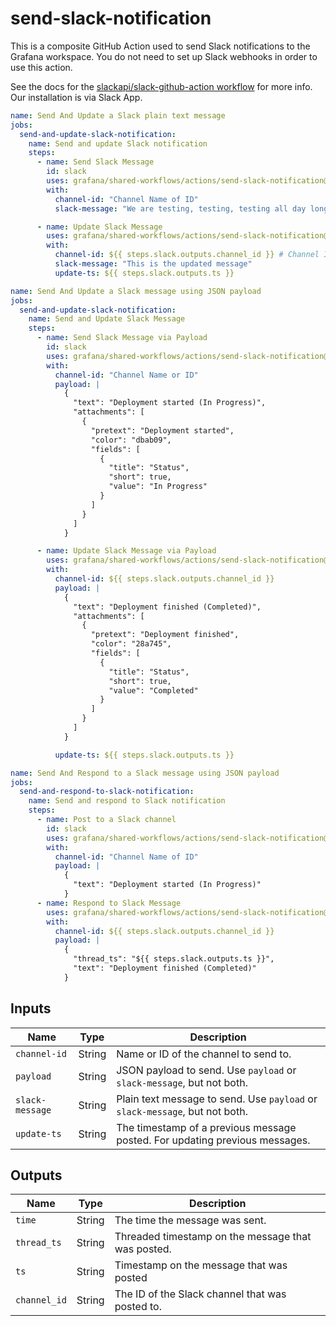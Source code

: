 # send-slack-notification

This is a composite GitHub Action used to send Slack notifications to the Grafana workspace.
You do not need to set up Slack webhooks in order to use this action.

See the docs for the [slackapi/slack-github-action workflow](https://github.com/slackapi/slack-github-action/blob/main/README.md#technique-2-slack-app) for more info. Our installation is via Slack App.

```yaml
name: Send And Update a Slack plain text message
jobs:
  send-and-update-slack-notification:
    name: Send and update Slack notification
    steps:
      - name: Send Slack Message
        id: slack
        uses: grafana/shared-workflows/actions/send-slack-notification@main
        with:
          channel-id: "Channel Name of ID"
          slack-message: "We are testing, testing, testing all day long"

      - name: Update Slack Message
        uses: grafana/shared-workflows/actions/send-slack-notification@main
        with:
          channel-id: ${{ steps.slack.outputs.channel_id }} # Channel ID is required when updating a message
          slack-message: "This is the updated message"
          update-ts: ${{ steps.slack.outputs.ts }}
```

```yaml
name: Send And Update a Slack message using JSON payload
jobs:
  send-and-update-slack-notification:
    name: Send and Update Slack Message
    steps:
      - name: Send Slack Message via Payload
        id: slack
        uses: grafana/shared-workflows/actions/send-slack-notification@main
        with:
          channel-id: "Channel Name or ID"
          payload: |
            {
              "text": "Deployment started (In Progress)",
              "attachments": [
                {
                  "pretext": "Deployment started",
                  "color": "dbab09",
                  "fields": [
                    {
                      "title": "Status",
                      "short": true,
                      "value": "In Progress"
                    }
                  ]
                }
              ]
            }

      - name: Update Slack Message via Payload
        uses: grafana/shared-workflows/actions/send-slack-notification@main
        with:
          channel-id: ${{ steps.slack.outputs.channel_id }}
          payload: |
            {
              "text": "Deployment finished (Completed)",
              "attachments": [
                {
                  "pretext": "Deployment finished",
                  "color": "28a745",
                  "fields": [
                    {
                      "title": "Status",
                      "short": true,
                      "value": "Completed"
                    }
                  ]
                }
              ]
            }

          update-ts: ${{ steps.slack.outputs.ts }}
```

```yaml
name: Send And Respond to a Slack message using JSON payload
jobs:
  send-and-respond-to-slack-notification:
    name: Send and respond to Slack notification
    steps:
      - name: Post to a Slack channel
        id: slack
        uses: grafana/shared-workflows/actions/send-slack-notification@main
        with:
          channel-id: "Channel Name of ID"
          payload: |
            {
              "text": "Deployment started (In Progress)"
            }
      - name: Respond to Slack Message
        uses: grafana/shared-workflows/actions/send-slack-notification@main
        with:
          channel-id: ${{ steps.slack.outputs.channel_id }}
          payload: |
            {
              "thread_ts": "${{ steps.slack.outputs.ts }}",
              "text": "Deployment finished (Completed)"
            }
```

## Inputs

| Name            | Type   | Description                                                                 |
| --------------- | ------ | --------------------------------------------------------------------------- |
| `channel-id`    | String | Name or ID of the channel to send to.                                       |
| `payload`       | String | JSON payload to send. Use `payload` or `slack-message`, but not both.       |
| `slack-message` | String | Plain text message to send. Use `payload` or `slack-message`, but not both. |
| `update-ts`     | String | The timestamp of a previous message posted. For updating previous messages. |

## Outputs

| Name         | Type   | Description                                        |
| ------------ | ------ | -------------------------------------------------- |
| `time`       | String | The time the message was sent.                     |
| `thread_ts`  | String | Threaded timestamp on the message that was posted. |
| `ts`         | String | Timestamp on the message that was posted           |
| `channel_id` | String | The ID of the Slack channel that was posted to.    |
